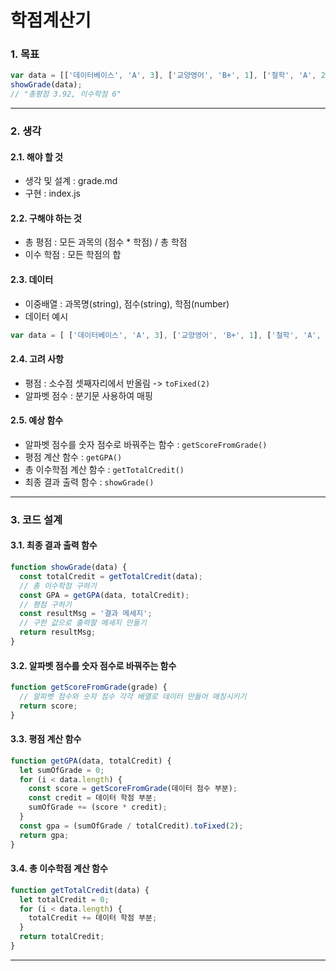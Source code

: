 학점계산기
===
### 1. 목표
```javascript
var data = [['데이터베이스', 'A', 3], ['교양영어', 'B+', 1], ['철학', 'A', 2]];
showGrade(data);
// "총평점 3.92, 이수학점 6"
```
----------
### 2. 생각
#### 2.1. 해야 할 것
* 생각 및 설계 : grade.md
* 구현 : index.js
#### 2.2. 구해야 하는 것
* 총 평점 : 모든 과목의 (점수 * 학점) / 총 학점
* 이수 학점 : 모든 학점의 합
#### 2.3. 데이터
* 이중배열 : 과목명(string), 점수(string), 학점(number) 
* 데이터 예시
```javascript
var data = [ ['데이터베이스', 'A', 3], ['교양영어', 'B+', 1], ['철학', 'A', 2]];
```
#### 2.4. 고려 사항
* 평점 : 소수점 셋째자리에서 반올림 -> `toFixed(2)`
* 알파벳 점수 : 분기문 사용하여 매핑
#### 2.5. 예상 함수
* 알파벳 점수를 숫자 점수로 바꿔주는 함수 : `getScoreFromGrade()`
* 평점 계산 함수 : `getGPA()`
* 총 이수학점 계산 함수 : `getTotalCredit()`
* 최종 결과 출력 함수 : `showGrade()`
----------
### 3. 코드 설계
#### 3.1. 최종 결과 출력 함수
```javascript
function showGrade(data) {
  const totalCredit = getTotalCredit(data);
  // 총 이수학점 구하기
  const GPA = getGPA(data, totalCredit);
  // 평점 구하기
  const resultMsg = '결과 메세지';
  // 구한 값으로 출력할 메세지 만들기
  return resultMsg;
}
```
#### 3.2. 알파벳 점수를 숫자 점수로 바꿔주는 함수
```javascript
function getScoreFromGrade(grade) {
  // 알파벳 점수와 숫자 점수 각각 배열로 데이터 만들어 매칭시키기
  return score;
}
```
#### 3.3. 평점 계산 함수
```javascript
function getGPA(data, totalCredit) {
  let sumOfGrade = 0;
  for (i < data.length) {
    const score = getScoreFromGrade(데이터 점수 부분);
    const credit = 데이터 학점 부분;
    sumOfGrade += (score * credit);
  }
  const gpa = (sumOfGrade / totalCredit).toFixed(2);
  return gpa;
}
```
#### 3.4. 총 이수학점 계산 함수
```javascript
function getTotalCredit(data) {
  let totalCredit = 0;
  for (i < data.length) {
    totalCredit += 데이터 학점 부분;
  }
  return totalCredit;
}
```
----------